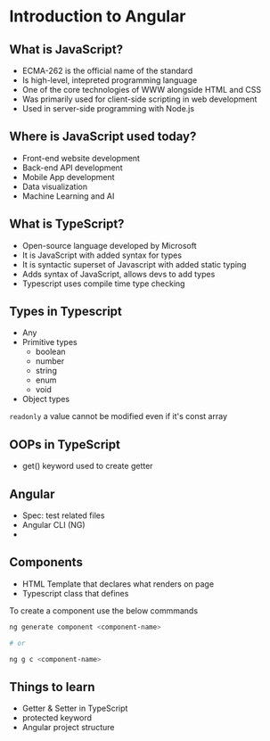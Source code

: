 # Introduction to Angular

## What is JavaScript?

- ECMA-262 is the official name of the standard
- Is high-level, intepreted programming language
- One of the core technologies of WWW alongside HTML and CSS
- Was primarily used for client-side scripting in web development
- Used in server-side programming with Node.js

## Where is JavaScript used today?

- Front-end website development
- Back-end API development
- Mobile App development
- Data visualization
- Machine Learning and AI

## What is TypeScript?

- Open-source language developed by Microsoft
- It is JavaScript with added syntax for types
- It is syntactic superset of Javascript with added static typing
- Adds syntax of JavaScript, allows devs to add types
- Typescript uses compile time type checking


## Types in Typescript

- Any
- Primitive types
  - boolean
  - number
  - string
  - enum
  - void
- Object types

`readonly` a value cannot be modified even if it's const array

## OOPs in TypeScript

- get() keyword used to create getter


## Angular

- Spec: test related files
- Angular CLI (NG)
- 



## Components

- HTML Template that declares what renders on page
- Typescript class that defines

To create a component use the below commmands

```bash
ng generate component <component-name>

# or

ng g c <component-name>
```







## Things to learn

- Getter & Setter in TypeScript
- protected keyword
- Angular project structure